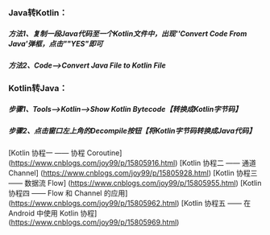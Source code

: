 ### Java转Kotlin：
##### 方法1、复制一段Java代码至一个Kotlin文件中，出现''Convert Code From Java'弹框，点击""YES"即可
##### 方法2、Code-->Convert Java File to Kotlin File

### Kotlin转Java：
##### 步骤1、Tools-->Kotlin-->Show Kotlin Bytecode【转换成Kotlin字节码】
##### 步骤2、点击窗口左上角的Decompile按钮【将Kotlin字节码转换成Java代码】

[Kotlin 协程一 —— 协程 Coroutine] (https://www.cnblogs.com/joy99/p/15805916.html)
[Kotlin 协程二 —— 通道 Channel] (https://www.cnblogs.com/joy99/p/15805928.html)
[Kotlin 协程三 —— 数据流 Flow] (https://www.cnblogs.com/joy99/p/15805955.html)
[Kotlin 协程四 —— Flow 和 Channel 的应用] (https://www.cnblogs.com/joy99/p/15805962.html)
[Kotlin 协程五 —— 在Android 中使用 Kotlin 协程] (https://www.cnblogs.com/joy99/p/15805969.html)